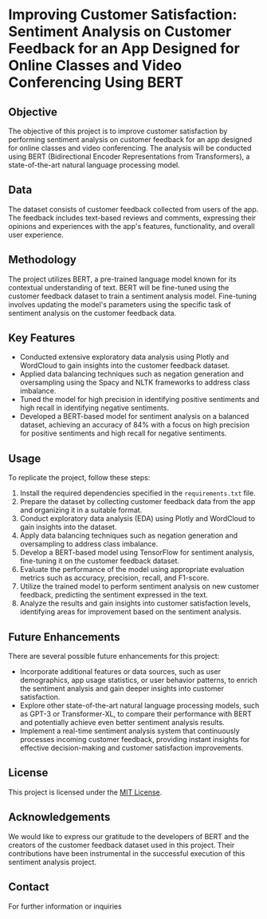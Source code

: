 # Improving Customer Satisfaction: Sentiment Analysis on Customer Feedback for an App Designed for Online Classes and Video Conferencing Using BERT

## Objective
The objective of this project is to improve customer satisfaction by performing sentiment analysis on customer feedback for an app designed for online classes and video conferencing. The analysis will be conducted using BERT (Bidirectional Encoder Representations from Transformers), a state-of-the-art natural language processing model.

## Data
The dataset consists of customer feedback collected from users of the app. The feedback includes text-based reviews and comments, expressing their opinions and experiences with the app's features, functionality, and overall user experience.

## Methodology
The project utilizes BERT, a pre-trained language model known for its contextual understanding of text. BERT will be fine-tuned using the customer feedback dataset to train a sentiment analysis model. Fine-tuning involves updating the model's parameters using the specific task of sentiment analysis on the customer feedback data.

## Key Features
- Conducted extensive exploratory data analysis using Plotly and WordCloud to gain insights into the customer feedback dataset.
- Applied data balancing techniques such as negation generation and oversampling using the Spacy and NLTK frameworks to address class imbalance.
- Tuned the model for high precision in identifying positive sentiments and high recall in identifying negative sentiments.
- Developed a BERT-based model for sentiment analysis on a balanced dataset, achieving an accuracy of 84% with a focus on high precision for positive sentiments and high recall for negative sentiments.

## Usage
To replicate the project, follow these steps:

1. Install the required dependencies specified in the `requirements.txt` file.
2. Prepare the dataset by collecting customer feedback data from the app and organizing it in a suitable format.
3. Conduct exploratory data analysis (EDA) using Plotly and WordCloud to gain insights into the dataset.
4. Apply data balancing techniques such as negation generation and oversampling to address class imbalance.
5. Develop a BERT-based model using TensorFlow for sentiment analysis, fine-tuning it on the customer feedback dataset.
6. Evaluate the performance of the model using appropriate evaluation metrics such as accuracy, precision, recall, and F1-score.
7. Utilize the trained model to perform sentiment analysis on new customer feedback, predicting the sentiment expressed in the text.
8. Analyze the results and gain insights into customer satisfaction levels, identifying areas for improvement based on the sentiment analysis.

## Future Enhancements
There are several possible future enhancements for this project:

- Incorporate additional features or data sources, such as user demographics, app usage statistics, or user behavior patterns, to enrich the sentiment analysis and gain deeper insights into customer satisfaction.
- Explore other state-of-the-art natural language processing models, such as GPT-3 or Transformer-XL, to compare their performance with BERT and potentially achieve even better sentiment analysis results.
- Implement a real-time sentiment analysis system that continuously processes incoming customer feedback, providing instant insights for effective decision-making and customer satisfaction improvements.

## License
This project is licensed under the [MIT License](LICENSE).

## Acknowledgements
We would like to express our gratitude to the developers of BERT and the creators of the customer feedback dataset used in this project. Their contributions have been instrumental in the successful execution of this sentiment analysis project.

## Contact
For further information or inquiries
